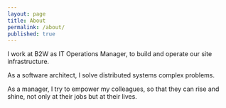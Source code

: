 ```yaml
---
layout: page
title: About
permalink: /about/
published: true
---
```



I work at B2W as IT Operations Manager, to build and operate our site infrastructure.

As a software architect, I solve distributed systems complex problems.

As a manager, I try to empower my colleagues, so that they can rise and shine, not only at their jobs but at their lives.